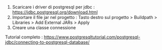 1. Scaricare i driver di postgresql per jdbc : https://jdbc.postgresql.org/download.html
2. Importare il file jar nel progetto : Tasto destro sul progetto > Buildpath > Libraries > Add External JARs > Apply
3. Creare una classe connessione  


Tutorial completo : https://www.postgresqltutorial.com/postgresql-jdbc/connecting-to-postgresql-database/
